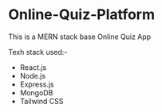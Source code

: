 # Online-Quiz-Platform

This is a MERN stack base Online Quiz App

Texh stack used:-

- React.js
- Node.js
- Express.js
- MongoDB
- Tailwind CSS
